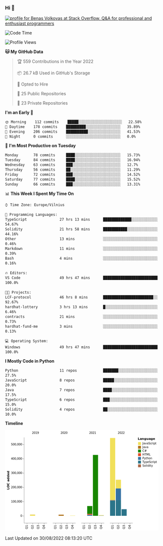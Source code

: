 ### Hi 👋
<a href="https://stackoverflow.com/users/14954249/benas-volkovas"><img src="https://stackoverflow.com/users/flair/14954249.png?theme=dark" width="208" height="58" alt="profile for Benas Volkovas at Stack Overflow, Q&amp;A for professional and enthusiast programmers" title="profile for Benas Volkovas at Stack Overflow, Q&amp;A for professional and enthusiast programmers"></a>

<!--START_SECTION:waka-->
![Code Time](http://img.shields.io/badge/Code%20Time-868%20hrs%202%20mins-blue)

![Profile Views](http://img.shields.io/badge/Profile%20Views-25-blue)

**🐱 My GitHub Data** 

> 🏆 559 Contributions in the Year 2022
 > 
> 📦 26.7 kB Used in GitHub's Storage 
 > 
> 💼 Opted to Hire
 > 
> 📜 25 Public Repositories 
 > 
> 🔑 23 Private Repositories  
 > 
**I'm an Early 🐤** 

```text
🌞 Morning    112 commits    █████░░░░░░░░░░░░░░░░░░░░   22.58% 
🌆 Daytime    178 commits    █████████░░░░░░░░░░░░░░░░   35.89% 
🌃 Evening    206 commits    ██████████░░░░░░░░░░░░░░░   41.53% 
🌙 Night      0 commits      ░░░░░░░░░░░░░░░░░░░░░░░░░   0.0%

```
📅 **I'm Most Productive on Tuesday** 

```text
Monday       78 commits     ████░░░░░░░░░░░░░░░░░░░░░   15.73% 
Tuesday      84 commits     ████░░░░░░░░░░░░░░░░░░░░░   16.94% 
Wednesday    63 commits     ███░░░░░░░░░░░░░░░░░░░░░░   12.7% 
Thursday     56 commits     ██░░░░░░░░░░░░░░░░░░░░░░░   11.29% 
Friday       72 commits     ███░░░░░░░░░░░░░░░░░░░░░░   14.52% 
Saturday     77 commits     ████░░░░░░░░░░░░░░░░░░░░░   15.52% 
Sunday       66 commits     ███░░░░░░░░░░░░░░░░░░░░░░   13.31%

```


📊 **This Week I Spent My Time On** 

```text
⌚︎ Time Zone: Europe/Vilnius

💬 Programming Languages: 
TypeScript               27 hrs 13 mins      █████████████░░░░░░░░░░░░   54.67% 
Solidity                 21 hrs 58 mins      ███████████░░░░░░░░░░░░░░   44.16% 
Other                    13 mins             ░░░░░░░░░░░░░░░░░░░░░░░░░   0.46% 
Markdown                 11 mins             ░░░░░░░░░░░░░░░░░░░░░░░░░   0.39% 
Bash                     4 mins              ░░░░░░░░░░░░░░░░░░░░░░░░░   0.16%

🔥 Editors: 
VS Code                  49 hrs 47 mins      █████████████████████████   100.0%

🐱‍💻 Projects: 
LCF-protocol             46 hrs 8 mins       ███████████████████████░░   92.67% 
hardhat-lottery          3 hrs 13 mins       █░░░░░░░░░░░░░░░░░░░░░░░░   6.46% 
contracts                21 mins             ░░░░░░░░░░░░░░░░░░░░░░░░░   0.73% 
hardhat-fund-me          3 mins              ░░░░░░░░░░░░░░░░░░░░░░░░░   0.13%

💻 Operating System: 
Windows                  49 hrs 47 mins      █████████████████████████   100.0%

```

**I Mostly Code in Python** 

```text
Python                   11 repos            ███████░░░░░░░░░░░░░░░░░░   27.5% 
JavaScript               8 repos             █████░░░░░░░░░░░░░░░░░░░░   20.0% 
Java                     7 repos             ████░░░░░░░░░░░░░░░░░░░░░   17.5% 
TypeScript               6 repos             ███░░░░░░░░░░░░░░░░░░░░░░   15.0% 
Solidity                 4 repos             ██░░░░░░░░░░░░░░░░░░░░░░░   10.0%

```


**Timeline**

![Chart not found](https://raw.githubusercontent.com/BenasVolkovas/BenasVolkovas/main/charts/bar_graph.png) 


 Last Updated on 30/08/2022 08:13:20 UTC
<!--END_SECTION:waka-->
